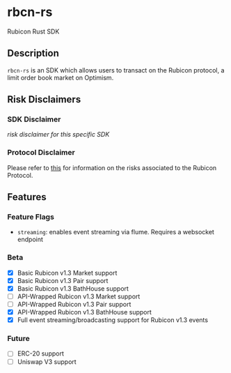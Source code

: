 # rbcn-rs

Rubicon Rust SDK

## Description

`rbcn-rs` is an SDK which allows users to transact on the Rubicon protocol, a limit order book market on Optimism. 

## Risk Disclaimers

### SDK Disclaimer

*risk disclaimer for this specific SDK*

### Protocol Disclaimer

Please refer to [this](https://docs.rubicon.finance/rubicon-docs/protocol/rubicon-pools/risks) for information on the risks associated to the Rubicon Protocol.

## Features

### Feature Flags

- `streaming`: enables event streaming via flume. Requires a websocket endpoint

### Beta

-   [x] Basic Rubicon v1.3 Market support
-   [x] Basic Rubicon v1.3 Pair support
-   [x] Basic Rubicon v1.3 BathHouse support
-   [ ] API-Wrapped Rubicon v1.3 Market support
-   [ ] API-Wrapped Rubicon v1.3 Pair support
-   [x] API-Wrapped Rubicon v1.3 BathHouse support
-   [x] Full event streaming/broadcasting support for Rubicon v1.3 events
### Future

-   [ ] ERC-20 support
-   [ ] Uniswap V3 support

